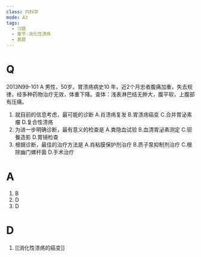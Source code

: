 ```yaml
---
class: 内科学
mode: A3
tags:
  - 习题
  - 章节-消化性溃疡
  - 真题
---
```


# Q
2013N99-101 A 男性，50岁。胃溃疡病史10 年，近2个月忠者腹痛加重，失去规律，经多种药物治疗无效，体重下降。查体：浅表淋巴结无肿大，腹平软，上腹部有压痛。

1. 就目前的信息考虑，最可能的诊断
A.肖溃疡复发
B.胃溃疡癌变
C.合并胃泌素瘤
D.复合性溃疡
2. 为进一步明确诊断，最有意义的检查是
A.粪隐血试验
B.血清胃泌素测定
C.钡餐造影
D.胃镜检查
3. 根据诊断，最佳的治疗方法是
A.肖粘膜保护剂治疗
B.质子泵抑制剂治疗
C.根除幽门螺杆菌
D.手术治疗
# A
1. B
2. D
3. D
# D
1. [[消化性溃疡的癌变]]